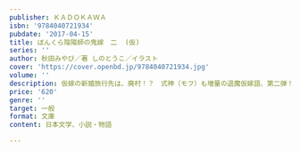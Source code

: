 ```yaml
---
publisher: ＫＡＤＯＫＡＷＡ
isbn: '9784040721934'
pubdate: '2017-04-15'
title: ぼんくら陰陽師の鬼嫁　二  (仮)
series: ''
author: 秋田みやび／著 しのとうこ／イラスト
cover: 'https://cover.openbd.jp/9784040721934.jpg'
volume: ''
description: 仮嫁の新婚旅行先は、廃村！？　式神（モフ）も増量の退魔仮嫁語、第二弾！
price: '620'
genre: ''
target: 一般
format: 文庫
content: 日本文学、小説・物語

---
```

